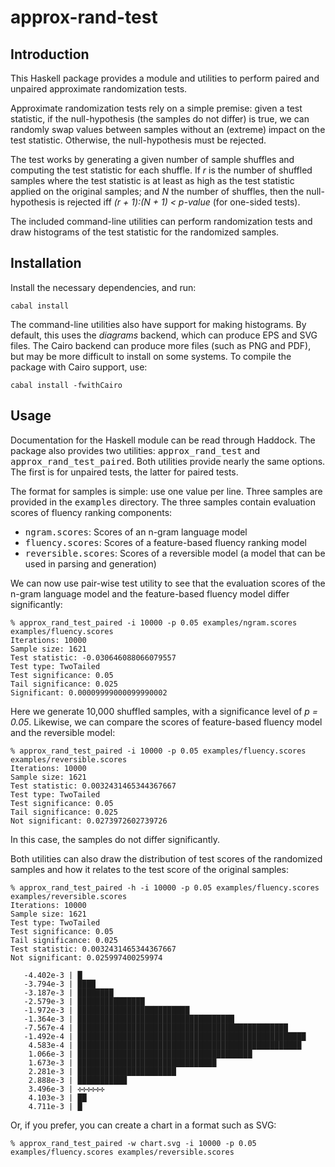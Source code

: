 # approx-rand-test

## Introduction

This Haskell package provides a module and utilities to perform paired
and unpaired approximate randomization tests.

Approximate randomization tests rely on a simple premise: given a test
statistic, if the null-hypothesis (the samples do not differ) is true,
we can randomly swap values between samples without an (extreme) impact
on the test statistic. Otherwise, the null-hypothesis must be rejected.

The test works by generating a given number of sample shuffles and computing
the test statistic for each shuffle. If *r* is the number of shuffled
samples where the test statistic is at least as high as the test statistic
applied on the original samples; and *N* the number of shuffles, then
the null-hypothesis is rejected iff *(r + 1):(N + 1) < p-value* (for
one-sided tests).

The included command-line utilities can perform randomization tests and
draw histograms of the test statistic for the randomized samples.

## Installation

Install the necessary dependencies, and run:

    cabal install

The command-line utilities also have support for making histograms. By
default, this uses the *diagrams* backend, which can produce EPS and SVG
files. The Cairo backend can produce more files (such as PNG and PDF), but
may be more difficult to install on some systems. To compile the package
with Cairo support, use:

    cabal install -fwithCairo

## Usage

Documentation for the Haskell module can be read through Haddock. The
package also provides two utilities: <tt>approx_rand_test</tt> and
<tt>approx_rand_test_paired</tt>. Both utilities provide nearly the same
options. The first is for unpaired tests, the latter for paired tests.

The format for samples is simple: use one value per line. Three samples
are provided in the <tt>examples</tt> directory. The three samples
contain evaluation scores of fluency ranking components:

  * <tt>ngram.scores</tt>: Scores of an n-gram language model
  * <tt>fluency.scores</tt>: Scores of a feature-based fluency ranking model
  * <tt>reversible.scores</tt>: Scores of a reversible model (a model
    that can be used in parsing and generation)

We can now use pair-wise test utility to see that the evaluation scores
of the n-gram language model and the feature-based fluency model differ
significantly:

    % approx_rand_test_paired -i 10000 -p 0.05 examples/ngram.scores examples/fluency.scores
    Iterations: 10000
    Sample size: 1621
    Test statistic: -0.030646088066079557
    Test type: TwoTailed
    Test significance: 0.05
    Tail significance: 0.025
    Significant: 0.00009999000099990002

Here we generate 10,000 shuffled samples, with a significance level of
*p = 0.05*. Likewise, we can compare the scores of feature-based fluency
model and the reversible model:

    % approx_rand_test_paired -i 10000 -p 0.05 examples/fluency.scores examples/reversible.scores 
    Iterations: 10000
    Sample size: 1621
    Test statistic: 0.0032431465344367667
    Test type: TwoTailed
    Test significance: 0.05
    Tail significance: 0.025
    Not significant: 0.0273972602739726

In this case, the samples do not differ significantly.

Both utilities can also draw the distribution of test scores of the
randomized samples and how it relates to the test score of the original
samples:

~~~
% approx_rand_test_paired -h -i 10000 -p 0.05 examples/fluency.scores examples/reversible.scores 
Iterations: 10000
Sample size: 1621
Test type: TwoTailed
Test significance: 0.05
Tail significance: 0.025
Test statistic: 0.0032431465344367667
Not significant: 0.025997400259974

   -4.402e-3 | █
   -3.794e-3 | ████
   -3.187e-3 | ████████
   -2.579e-3 | ███████████████
   -1.972e-3 | █████████████████████████
   -1.364e-3 | ███████████████████████████████████
   -7.567e-4 | ███████████████████████████████████████████████
   -1.492e-4 | ███████████████████████████████████████████████████
    4.583e-4 | ██████████████████████████████████████████████████
    1.066e-3 | ███████████████████████████████████████
    1.673e-3 | ███████████████████████████████
    2.281e-3 | ██████████████████████
    2.888e-3 | ███████████
    3.496e-3 | ✣✣✣✣✣✣
    4.103e-3 | ██
    4.711e-3 | █
~~~

Or, if you prefer, you can create a chart in a format such as SVG:

~~~
% approx_rand_test_paired -w chart.svg -i 10000 -p 0.05 examples/fluency.scores examples/reversible.scores
~~~
